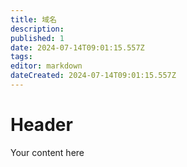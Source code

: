```yaml
---
title: 域名
description: 
published: 1
date: 2024-07-14T09:01:15.557Z
tags: 
editor: markdown
dateCreated: 2024-07-14T09:01:15.557Z
---
```


# Header
Your content here